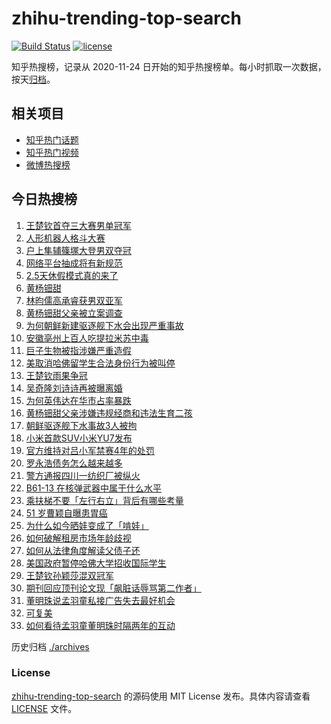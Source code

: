 # zhihu-trending-top-search

[![Build Status](https://github.com/justjavac/zhihu-trending-top-search/workflows/ci/badge.svg?branch=main)](https://github.com/justjavac/zhihu-trending-top-search/actions)
[![license](https://img.shields.io/github/license/justjavac/zhihu-trending-top-search)](https://github.com/justjavac/zhihu-trending-top-search/blob/main/LICENSE)

知乎热搜榜，记录从 2020-11-24 日开始的知乎热搜榜单。每小时抓取一次数据，按天[归档](./archives)。

## 相关项目

- [知乎热门话题](https://github.com/justjavac/zhihu-trending-hot-questions)
- [知乎热门视频](https://github.com/justjavac/zhihu-trending-hot-video)
- [微博热搜榜](https://github.com/justjavac/weibo-trending-hot-search)

## 今日热搜榜

<!-- BEGIN -->
<!-- 最后更新时间 Sun May 25 2025 22:17:42 GMT+0800 (China Standard Time) -->

1. [王楚钦首夺三大赛男单冠军](https://www.zhihu.com/search?q=%E7%8E%8B%E6%A5%9A%E9%92%A6%E9%A6%96%E5%A4%BA%E4%B8%89%E5%A4%A7%E8%B5%9B%E7%94%B7%E5%8D%95%E5%86%A0%E5%86%9B)
1. [人形机器人格斗大赛](https://www.zhihu.com/search?q=%E4%BA%BA%E5%BD%A2%E6%9C%BA%E5%99%A8%E4%BA%BA%E6%A0%BC%E6%96%97%E5%A4%A7%E8%B5%9B)
1. [户上隼辅篠塚大登男双夺冠](https://www.zhihu.com/search?q=%E6%88%B7%E4%B8%8A%E9%9A%BC%E8%BE%85%E7%AF%A0%E5%A1%9A%E5%A4%A7%E7%99%BB%E7%94%B7%E5%8F%8C%E5%A4%BA%E5%86%A0)
1. [网络平台抽成将有新规范](https://www.zhihu.com/search?q=%E7%BD%91%E7%BB%9C%E5%B9%B3%E5%8F%B0%E6%8A%BD%E6%88%90%E5%B0%86%E6%9C%89%E6%96%B0%E8%A7%84%E8%8C%83)
1. [2.5天休假模式真的来了](https://www.zhihu.com/search?q=2.5%E5%A4%A9%E4%BC%91%E5%81%87%E6%A8%A1%E5%BC%8F%E7%9C%9F%E7%9A%84%E6%9D%A5%E4%BA%86)
1. [黄杨钿甜](https://www.zhihu.com/search?q=%E9%BB%84%E6%9D%A8%E9%92%BF%E7%94%9C)
1. [林昀儒高承睿获男双亚军](https://www.zhihu.com/search?q=%E6%9E%97%E6%98%80%E5%84%92%E9%AB%98%E6%89%BF%E7%9D%BF%E8%8E%B7%E7%94%B7%E5%8F%8C%E4%BA%9A%E5%86%9B)
1. [黄杨钿甜父亲被立案调查](https://www.zhihu.com/search?q=%E9%BB%84%E6%9D%A8%E9%92%BF%E7%94%9C%E7%88%B6%E4%BA%B2%E8%A2%AB%E7%AB%8B%E6%A1%88%E8%B0%83%E6%9F%A5)
1. [为何朝鲜新建驱逐舰下水会出现严重事故](https://www.zhihu.com/search?q=%E4%B8%BA%E4%BD%95%E6%9C%9D%E9%B2%9C%E6%96%B0%E5%BB%BA%E9%A9%B1%E9%80%90%E8%88%B0%E4%B8%8B%E6%B0%B4%E4%BC%9A%E5%87%BA%E7%8E%B0%E4%B8%A5%E9%87%8D%E4%BA%8B%E6%95%85)
1. [安徽亳州上百人吃提拉米苏中毒](https://www.zhihu.com/search?q=%E5%AE%89%E5%BE%BD%E4%BA%B3%E5%B7%9E%E4%B8%8A%E7%99%BE%E4%BA%BA%E5%90%83%E6%8F%90%E6%8B%89%E7%B1%B3%E8%8B%8F%E4%B8%AD%E6%AF%92)
1. [巨子生物被指涉嫌严重造假](https://www.zhihu.com/search?q=%E5%B7%A8%E5%AD%90%E7%94%9F%E7%89%A9%E8%A2%AB%E6%8C%87%E6%B6%89%E5%AB%8C%E4%B8%A5%E9%87%8D%E9%80%A0%E5%81%87)
1. [美取消哈佛留学生合法身份行为被叫停](https://www.zhihu.com/search?q=%E7%BE%8E%E5%8F%96%E6%B6%88%E5%93%88%E4%BD%9B%E7%95%99%E5%AD%A6%E7%94%9F%E5%90%88%E6%B3%95%E8%BA%AB%E4%BB%BD%E8%A1%8C%E4%B8%BA%E8%A2%AB%E5%8F%AB%E5%81%9C)
1. [王楚钦雨果争冠](https://www.zhihu.com/search?q=%E7%8E%8B%E6%A5%9A%E9%92%A6%E9%9B%A8%E6%9E%9C%E4%BA%89%E5%86%A0)
1. [吴奇隆刘诗诗再被曝离婚](https://www.zhihu.com/search?q=%E5%90%B4%E5%A5%87%E9%9A%86%E5%88%98%E8%AF%97%E8%AF%97%E5%86%8D%E8%A2%AB%E6%9B%9D%E7%A6%BB%E5%A9%9A)
1. [为何英伟达在华市占率暴跌](https://www.zhihu.com/search?q=%E4%B8%BA%E4%BD%95%E8%8B%B1%E4%BC%9F%E8%BE%BE%E5%9C%A8%E5%8D%8E%E5%B8%82%E5%8D%A0%E7%8E%87%E6%9A%B4%E8%B7%8C)
1. [黄杨钿甜父亲涉嫌违规经商和违法生育二孩](https://www.zhihu.com/search?q=%E9%BB%84%E6%9D%A8%E9%92%BF%E7%94%9C%E7%88%B6%E4%BA%B2%E6%B6%89%E5%AB%8C%E8%BF%9D%E8%A7%84%E7%BB%8F%E5%95%86%E5%92%8C%E8%BF%9D%E6%B3%95%E7%94%9F%E8%82%B2%E4%BA%8C%E5%AD%A9)
1. [朝鲜驱逐舰下水事故3人被拘](https://www.zhihu.com/search?q=%E6%9C%9D%E9%B2%9C%E9%A9%B1%E9%80%90%E8%88%B0%E4%B8%8B%E6%B0%B4%E4%BA%8B%E6%95%853%E4%BA%BA%E8%A2%AB%E6%8B%98)
1. [小米首款SUV小米YU7发布](https://www.zhihu.com/search?q=%E5%B0%8F%E7%B1%B3%E9%A6%96%E6%AC%BESUV%E5%B0%8F%E7%B1%B3YU7%E5%8F%91%E5%B8%83)
1. [官方维持对吕小军禁赛4年的处罚](https://www.zhihu.com/search?q=%E5%AE%98%E6%96%B9%E7%BB%B4%E6%8C%81%E5%AF%B9%E5%90%95%E5%B0%8F%E5%86%9B%E7%A6%81%E8%B5%9B4%E5%B9%B4%E7%9A%84%E5%A4%84%E7%BD%9A)
1. [罗永浩债务怎么越来越多](https://www.zhihu.com/search?q=%E7%BD%97%E6%B0%B8%E6%B5%A9%E5%80%BA%E5%8A%A1%E6%80%8E%E4%B9%88%E8%B6%8A%E6%9D%A5%E8%B6%8A%E5%A4%9A)
1. [警方通报四川一纺织厂被纵火](https://www.zhihu.com/search?q=%E8%AD%A6%E6%96%B9%E9%80%9A%E6%8A%A5%E5%9B%9B%E5%B7%9D%E4%B8%80%E7%BA%BA%E7%BB%87%E5%8E%82%E8%A2%AB%E7%BA%B5%E7%81%AB)
1. [B61-13 在核弹武器中属于什么水平](https://www.zhihu.com/search?q=B61-13%20%E5%9C%A8%E6%A0%B8%E5%BC%B9%E6%AD%A6%E5%99%A8%E4%B8%AD%E5%B1%9E%E4%BA%8E%E4%BB%80%E4%B9%88%E6%B0%B4%E5%B9%B3)
1. [乘扶梯不要「左行右立」背后有哪些考量](https://www.zhihu.com/search?q=%E4%B9%98%E6%89%B6%E6%A2%AF%E4%B8%8D%E8%A6%81%E3%80%8C%E5%B7%A6%E8%A1%8C%E5%8F%B3%E7%AB%8B%E3%80%8D%E8%83%8C%E5%90%8E%E6%9C%89%E5%93%AA%E4%BA%9B%E8%80%83%E9%87%8F)
1. [51 岁曹颖自曝患胃癌](https://www.zhihu.com/search?q=51%20%E5%B2%81%E6%9B%B9%E9%A2%96%E8%87%AA%E6%9B%9D%E6%82%A3%E8%83%83%E7%99%8C)
1. [为什么如今晒娃变成了「啃娃」](https://www.zhihu.com/search?q=%E4%B8%BA%E4%BB%80%E4%B9%88%E5%A6%82%E4%BB%8A%E6%99%92%E5%A8%83%E5%8F%98%E6%88%90%E4%BA%86%E3%80%8C%E5%95%83%E5%A8%83%E3%80%8D)
1. [如何破解租房市场年龄歧视](https://www.zhihu.com/search?q=%E5%A6%82%E4%BD%95%E7%A0%B4%E8%A7%A3%E7%A7%9F%E6%88%BF%E5%B8%82%E5%9C%BA%E5%B9%B4%E9%BE%84%E6%AD%A7%E8%A7%86)
1. [如何从法律角度解读父债子还](https://www.zhihu.com/search?q=%E5%A6%82%E4%BD%95%E4%BB%8E%E6%B3%95%E5%BE%8B%E8%A7%92%E5%BA%A6%E8%A7%A3%E8%AF%BB%E7%88%B6%E5%80%BA%E5%AD%90%E8%BF%98)
1. [美国政府暂停哈佛大学招收国际学生](https://www.zhihu.com/search?q=%E7%BE%8E%E5%9B%BD%E6%94%BF%E5%BA%9C%E6%9A%82%E5%81%9C%E5%93%88%E4%BD%9B%E5%A4%A7%E5%AD%A6%E6%8B%9B%E6%94%B6%E5%9B%BD%E9%99%85%E5%AD%A6%E7%94%9F)
1. [王楚钦孙颖莎混双冠军](https://www.zhihu.com/search?q=%E7%8E%8B%E6%A5%9A%E9%92%A6%E5%AD%99%E9%A2%96%E8%8E%8E%E6%B7%B7%E5%8F%8C%E5%86%A0%E5%86%9B)
1. [期刊回应顶刊论文现「飙脏话辱骂第二作者」](https://www.zhihu.com/search?q=%E6%9C%9F%E5%88%8A%E5%9B%9E%E5%BA%94%E9%A1%B6%E5%88%8A%E8%AE%BA%E6%96%87%E7%8E%B0%E3%80%8C%E9%A3%99%E8%84%8F%E8%AF%9D%E8%BE%B1%E9%AA%82%E7%AC%AC%E4%BA%8C%E4%BD%9C%E8%80%85%E3%80%8D)
1. [董明珠说孟羽童私接广告失去最好机会](https://www.zhihu.com/search?q=%E8%91%A3%E6%98%8E%E7%8F%A0%E8%AF%B4%E5%AD%9F%E7%BE%BD%E7%AB%A5%E7%A7%81%E6%8E%A5%E5%B9%BF%E5%91%8A%E5%A4%B1%E5%8E%BB%E6%9C%80%E5%A5%BD%E6%9C%BA%E4%BC%9A)
1. [可复美](https://www.zhihu.com/search?q=%E5%8F%AF%E5%A4%8D%E7%BE%8E)
1. [如何看待孟羽童董明珠时隔两年的互动](https://www.zhihu.com/search?q=%E5%A6%82%E4%BD%95%E7%9C%8B%E5%BE%85%E5%AD%9F%E7%BE%BD%E7%AB%A5%E8%91%A3%E6%98%8E%E7%8F%A0%E6%97%B6%E9%9A%94%E4%B8%A4%E5%B9%B4%E7%9A%84%E4%BA%92%E5%8A%A8)

<!-- END -->

历史归档 [./archives](./archives)

### License

[zhihu-trending-top-search](https://github.com/justjavac/zhihu-trending-top-search) 的源码使用 MIT License
发布。具体内容请查看 [LICENSE](./LICENSE) 文件。
